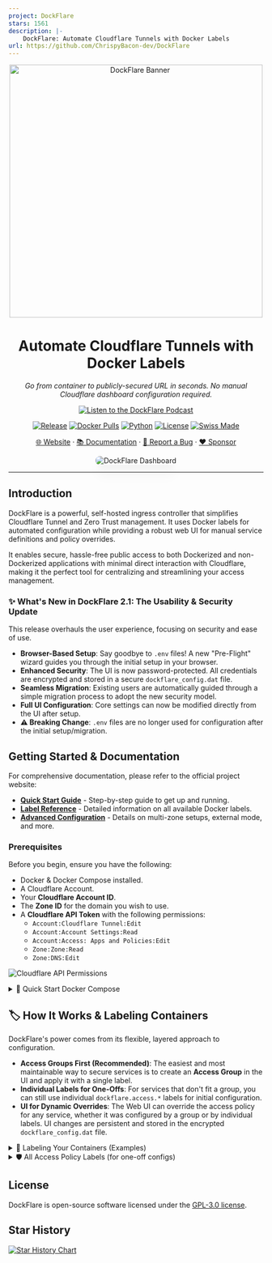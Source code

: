 ```yaml
---
project: DockFlare
stars: 1561
description: |-
    DockFlare: Automate Cloudflare Tunnels with Docker Labels
url: https://github.com/ChrispyBacon-dev/DockFlare
---
```


<p align="center">
  <a href="https://dockflare.app" title="Now you're thinking with tunnels">
    <img src="images/bannertr.png" width="500px" alt="DockFlare Banner" />
  </a>
</p>

<h1 align="center">Automate Cloudflare Tunnels with Docker Labels</h1>

<p align="center">
  <em>Go from container to publicly-secured URL in seconds. No manual Cloudflare dashboard configuration required.</em>
</p>
<p align="center">
  <a href="https://dockflare.app/podcast" target="_blank" rel="noopener noreferrer">
    <img src="https://img.shields.io/badge/DockFlare-Podcast-20a6e2?style=for-the-badge&logo=soundcloud" alt="Listen to the DockFlare Podcast">
  </a>
</p>
<p align="center">
  <a href="https://github.com/ChrispyBacon-dev/DockFlare/releases/tag/v2.1.7"><img src="https://img.shields.io/badge/Release-v2.1.7-blue.svg?style=for-the-badge" alt="Release"></a>
  <a href="https://hub.docker.com/r/alplat/dockflare"><img src="https://img.shields.io/docker/pulls/alplat/dockflare?style=for-the-badge" alt="Docker Pulls"></a>
  <a href="https://www.python.org/"><img src="https://img.shields.io/badge/Made%20with-Python-1f425f.svg?style=for-the-badge" alt="Python"></a>
  <a href="https://github.com/ChrispyBacon-dev/DockFlare/blob/main/LICENSE.MD"><img src="https://img.shields.io/badge/License-GPL--3.0-blue.svg?style=for-the-badge" alt="License"></a>
  <a href="#"><img src="https://img.shields.io/badge/Swiss_Made-FFFFFF?style=for-the-badge&labelColor=FF0000&logo=data:image/svg%2bxml;base64,PHN2ZyB2ZXJzaW9uPSIxIiB3aWR0aD0iNTEyIiBoZWlnaHQ9IjUxMiIgdmlld0JveD0iMCAwIDMyIDMyIiB4bWxucz0iaHR0cDovL3d3dy53My5vcmcvMjAwMC9zdmciPgogIDxyZWN0IHdpZHRoPSIzMiIgaGVpZHRoPSIzMiIgZmlsbD0idHJhbnNwYXJlbnQiLz4KICA8cGF0aCBkPSJtMTMgNmg2djdoN3Y2aC03djdoLTZ2LTdoLTd2LTZoN3oiIGZpbGw9IiNmZmYiLz4KPC9zdmc+" alt="Swiss Made"></a>
</p>

<p align="center">
  <a href="https://dockflare.app">🌐 Website</a> ·
  <a href="https://dockflare.app/docs">📚 Documentation</a> ·
  <a href="https://github.com/ChrispyBacon-dev/DockFlare/issues">🐛 Report a Bug</a> ·
  <a href="https://github.com/sponsors/ChrispyBacon-dev">❤️ Sponsor</a>
</p>

<p align="center">
  <img src="images/status_web.png" alt="DockFlare Dashboard" style="border-radius: 8px; box-shadow: 0 20px 25px -5px rgba(0, 0, 0, 0.1), 0 10px 10px -5px rgba(0, 0, 0, 0.04);" />
</p>

---

## Introduction

DockFlare is a powerful, self-hosted ingress controller that simplifies Cloudflare Tunnel and Zero Trust management. It uses Docker labels for automated configuration while providing a robust web UI for manual service definitions and policy overrides.

It enables secure, hassle-free public access to both Dockerized and non-Dockerized applications with minimal direct interaction with Cloudflare, making it the perfect tool for centralizing and streamlining your access management.

### ✨ What's New in DockFlare 2.1: The Usability & Security Update

This release overhauls the user experience, focusing on security and ease of use.

- **Browser-Based Setup**: Say goodbye to `.env` files! A new "Pre-Flight" wizard guides you through the initial setup in your browser.
- **Enhanced Security**: The UI is now password-protected. All credentials are encrypted and stored in a secure `dockflare_config.dat` file.
- **Seamless Migration**: Existing users are automatically guided through a simple migration process to adopt the new security model.
- **Full UI Configuration**: Core settings can now be modified directly from the UI after setup.
- **⚠️ Breaking Change**: `.env` files are no longer used for configuration after the initial setup/migration.

## Getting Started & Documentation

For comprehensive documentation, please refer to the official project website:

- **[Quick Start Guide](https://dockflare.app/docs)** - Step-by-step guide to get up and running.
- **[Label Reference](https://dockflare.app/docs/container-labels)** - Detailed information on all available Docker labels.
- **[Advanced Configuration](https://dockflare.app/docs/managing-dns-zones)** - Details on multi-zone setups, external mode, and more.

### Prerequisites

Before you begin, ensure you have the following:
- Docker & Docker Compose installed.
- A Cloudflare Account.
- Your **Cloudflare Account ID**.
- The **Zone ID** for the domain you wish to use.
- A **Cloudflare API Token** with the following permissions:
    - `Account:Cloudflare Tunnel:Edit`
    - `Account:Account Settings:Read`
    - `Account:Access: Apps and Policies:Edit`
    - `Zone:Zone:Read`
    - `Zone:DNS:Edit`

![Cloudflare API Permissions](images/cf.png)

<details>
<summary>🚀 Quick Start Docker Compose</summary>

1.  **Create `docker-compose.yml`**:
    ```yaml
    version: '3.8'
    services:
      dockflare:
        image: alplat/dockflare:stable
        container_name: dockflare
        restart: unless-stopped
        ports:
          - "5000:5000"
        volumes:
          - /var/run/docker.sock:/var/run/docker.sock:ro
          # This volume is crucial for persisting your encrypted configuration
          - ./dockflare_data:/app/data
        networks:
          - cloudflare-net

    volumes:
      dockflare_data:

    networks:
      cloudflare-net:
       name: cloudflare-net
       external: true
    ```

2.  **Run DockFlare**:
    ```bash
    docker compose up -d
    ```

3.  **Complete the Pre-Flight Setup**: Open `http://your-server-ip:5000` in your browser. You will be guided through a one-time setup wizard to enter your Cloudflare credentials and create a password for the UI.

4.  **For Existing Users**: If you are upgrading, DockFlare will detect your old `.env` file and automatically guide you through a quick migration process.

</details>

## 🏷️ How It Works & Labeling Containers

DockFlare's power comes from its flexible, layered approach to configuration.

- **Access Groups First (Recommended)**: The easiest and most maintainable way to secure services is to create an **Access Group** in the UI and apply it with a single label.
- **Individual Labels for One-Offs**: For services that don't fit a group, you can still use individual `dockflare.access.*` labels for initial configuration.
- **UI for Dynamic Overrides**: The Web UI can override the access policy for any service, whether it was configured by a group or by individual labels. UI changes are persistent and stored in the encrypted `dockflare_config.dat` file.

<details>
<summary>📝 Labeling Your Containers (Examples)</summary>

#### 1. Recommended Method: Using an Access Group

Assuming you created an Access Group with the ID `nas-family` in the UI:

```yaml
services:
  picoshare:
    image: mtlynch/picoshare
    labels:
      - "dockflare.enable=true"
      - "dockflare.hostname=files.example.com"
      - "dockflare.service=http://picoshare:8080"

      # Apply the entire policy with one label:
      - "dockflare.access.group=nas-family"
```

#### 2. Alternative Method: Using Individual Labels

For a service with a unique, one-off policy:

```yaml
services:
  my-service:
    image: nginx:latest
    labels:
      - "dockflare.enable=true"
      - "dockflare.hostname=my-service.example.com"
      - "dockflare.service=http://my-service:80"

      # Optional individual labels for a one-off policy
      - "dockflare.access.policy=authenticate"
      - "dockflare.access.allowed_idps=YOUR_IDP_UUID_HERE"
```

</details>

<details>
<summary>🛡️ All Access Policy Labels (for one-off configs)</summary>

Use these labels only when **not** using `dockflare.access.group`.

| Label | Description | Default | Example |
| :--- | :--- | :--- | :--- |
| `dockflare.access.policy` | Type: `bypass` (public app), `authenticate` (IdP login), `default_tld` (inherits from `*.domain.com` policy). If unset, service is public (no Access App). | (None/Public) | `dockflare.access.policy="authenticate"` |
| `dockflare.access.name` | Custom name for the Cloudflare Access Application. | `DockFlare-{hostname}` | `dockflare.access.name="My Web App Access"` |
| `dockflare.access.session_duration` | Session duration (e.g., `24h`, `30m`). | `24h` | `dockflare.access.session_duration="1h"` |
| `dockflare.access.custom_rules` | JSON string array of [Cloudflare Access Policy rules](https://developers.cloudflare.com/api/operations/access-policies-create-an-access-policy). Overrides basic `access.policy` decisions. | (None) | `'...=[{"email":{"email":"user@example.com"},"action":"allow"},{"action":"block"}]'` |
| ... | *Other `access.*` labels for launcher visibility, IdPs, etc. are also available.* | | |


</details>

## License

DockFlare is open-source software licensed under the [GPL-3.0 license](LICENSE.MD).

## Star History

[![Star History Chart](https://api.star-history.com/svg?repos=ChrispyBacon-dev/DockFlare&type=Date)](https://www.star-history.com/#ChrispyBacon-dev/DockFlare&Date)
